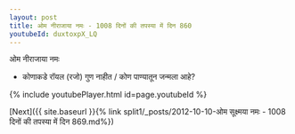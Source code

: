 ```yaml
---
layout: post
title: ओम नीराजाया नमः - 1008 दिनों की तपस्या में दिन 860
youtubeId: duxtoxpX_LQ
---
```

 
 
 ओम नीराजाया नमः  
 
 -  कोणाकडे रॉयल (रजो) गुण नाहीत / कोण पाण्यातून जन्मला आहे? 
 
  
 
  
 
 
 
 
 
 


{% include youtubePlayer.html id=page.youtubeId %}
 
[Next]({{ site.baseurl }}{% link  split1/_posts/2012-10-10-ओम सूक्ष्मया नमः - 1008 दिनों की तपस्या में दिन 869.md%})
 
